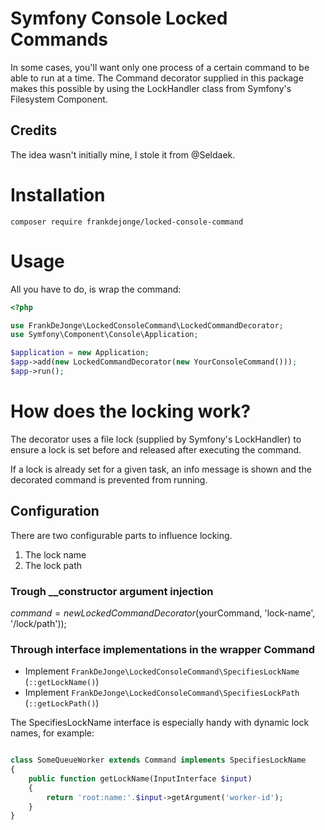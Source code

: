 # Symfony Console Locked Commands

In some cases, you'll want only one process of a certain command
to be able to run at a time. The Command decorator supplied in this
package makes this possible by using the LockHandler class from
Symfony's Filesystem Component.

## Credits

The idea wasn't initially mine, I stole it from @Seldaek.

# Installation

```
composer require frankdejonge/locked-console-command
```

# Usage

All you have to do, is wrap the command:

```php
<?php

use FrankDeJonge\LockedConsoleCommand\LockedCommandDecorator;
use Symfony\Component\Console\Application;

$application = new Application;
$app->add(new LockedCommandDecorator(new YourConsoleCommand()));
$app->run();
```

# How does the locking work?

The decorator uses a file lock (supplied by Symfony's LockHandler) to
ensure a lock is set before and released after executing the command.

If a lock is already set for a given task, an info message is shown and
the decorated command is prevented from running.

## Configuration

There are two configurable parts to influence locking.

1. The lock name
2. The lock path

### Trough __constructor argument injection

$command = new LockedCommandDecorator($yourCommand, 'lock-name', '/lock/path'));

### Through interface implementations in the wrapper Command

* Implement `FrankDeJonge\LockedConsoleCommand\SpecifiesLockName` (`::getLockName()`)
* Implement `FrankDeJonge\LockedConsoleCommand\SpecifiesLockPath` (`::getLockPath()`)

The SpecifiesLockName interface is especially handy with dynamic lock names, for example:

```php

class SomeQueueWorker extends Command implements SpecifiesLockName
{
    public function getLockName(InputInterface $input)
    {
        return 'root:name:'.$input->getArgument('worker-id');
    }
}
